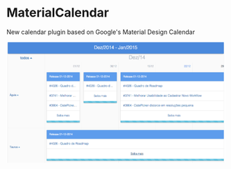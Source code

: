 # MaterialCalendar
New calendar plugin based on Google's Material Design Calendar

![alt tag](screenshot.png)
